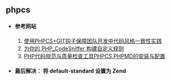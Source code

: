 ## phpcs

- #### 参考网站

  1. [使用PHPCS+GIT钩子保障团队开发中代码风格一致性实践](https://segmentfault.com/a/1190000015971297?utm_medium=referral&utm_source=tuicool)
  2. [为你的 PHP_CodeSniffer 构建自定义规则](https://xwsoul.com/posts/813)
  3. [PHP代码规范与质量检查工具PHPCS,PHPMD的安装与配置](https://blog.csdn.net/cyaspnet/article/details/51773331)

- #### 最后解决： 将 default-standard 设置为 Zend